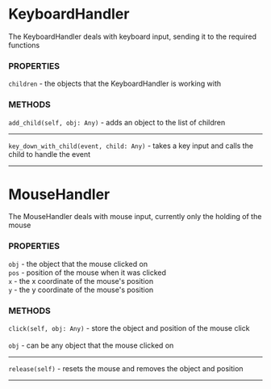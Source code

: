 # KeyboardHandler

The KeyboardHandler deals with keyboard input, sending it to the required functions

### PROPERTIES
`children` - the objects that the KeyboardHandler is working with

### METHODS
`add_child(self, obj: Any)` - adds an object to the list of children

---
`key_down_with_child(event, child: Any)` - takes a key input and calls the child to handle the event

---

# MouseHandler

The MouseHandler deals with mouse input, currently only the holding of the mouse

### PROPERTIES
`obj` - the object that the mouse clicked on\
`pos` - position of the mouse when it was clicked\
`x` - the x coordinate of the mouse's position\
`y` - the y coordinate of the mouse's position

### METHODS
`click(self, obj: Any)` - store the object and position of the mouse click\
\
`obj` - can be any object that the mouse clicked on

---
`release(self)` - resets the mouse and removes the object and position

---
